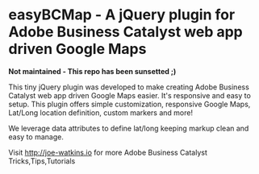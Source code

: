 # easyBCMap - A jQuery plugin for Adobe Business Catalyst web app driven Google Maps

**Not maintained - This repo has been sunsetted ;)**

This tiny jQuery plugin was developed to make creating Adobe Business Catalyst web app driven Google Maps easier. It's responsive and easy to setup. This plugin offers simple customization, responsive Google Maps, Lat/Long location definition, custom markers and more!

We leverage data attributes to define lat/long keeping markup clean and easy to manage.

Visit http://joe-watkins.io for more Adobe Business Catalyst Tricks,Tips,Tutorials
